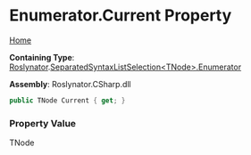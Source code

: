# Enumerator\.Current Property

[Home](../../../../README.md)

**Containing Type**: [Roslynator](../../../README.md)\.[SeparatedSyntaxListSelection\<TNode>.Enumerator](../README.md)

**Assembly**: Roslynator\.CSharp\.dll

```csharp
public TNode Current { get; }
```

### Property Value

TNode


